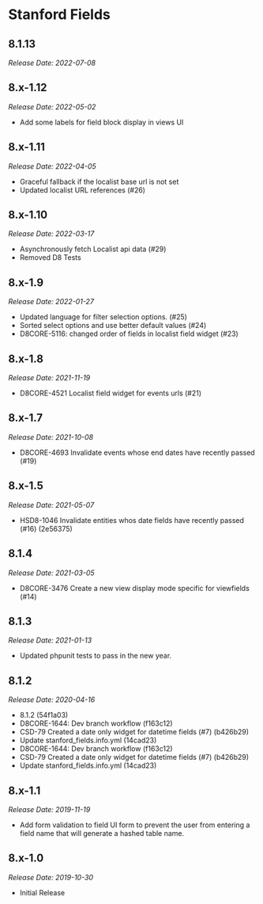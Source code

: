 # Stanford Fields


8.1.13
--------------------------------------------------------------------------------
_Release Date: 2022-07-08_




8.x-1.12
--------------------------------------------------------------------------------
_Release Date: 2022-05-02_

- Add some labels for field block display in views UI


8.x-1.11
--------------------------------------------------------------------------------
_Release Date: 2022-04-05_

- Graceful fallback if the localist base url is not set
- Updated localist URL references (#26)


8.x-1.10
--------------------------------------------------------------------------------
_Release Date: 2022-03-17_

- Asynchronously fetch Localist api data (#29)
- Removed D8 Tests


8.x-1.9
--------------------------------------------------------------------------------
_Release Date: 2022-01-27_

- Updated language for filter selection options. (#25)
- Sorted select options and use better default values (#24)
- D8CORE-5116: changed order of fields in localist field widget (#23)


8.x-1.8
--------------------------------------------------------------------------------
_Release Date: 2021-11-19_

- D8CORE-4521 Localist field widget for events urls (#21)


8.x-1.7
--------------------------------------------------------------------------------
_Release Date: 2021-10-08_

- D8CORE-4693 Invalidate events whose end dates have recently passed (#19)

8.x-1.5
--------------------------------------------------------------------------------
_Release Date: 2021-05-07_

- HSD8-1046 Invalidate entities whos date fields have recently passed (#16) (2e56375)

8.1.4
--------------------------------------------------------------------------------
_Release Date: 2021-03-05_

- D8CORE-3476 Create a new view display mode specific for viewfields (#14)

8.1.3
--------------------------------------------------------------------------------
_Release Date: 2021-01-13_

* Updated phpunit tests to pass in the new year.

8.1.2
--------------------------------------------------------------------------------
_Release Date: 2020-04-16_

* 8.1.2 (54f1a03)
* D8CORE-1644: Dev branch workflow (f163c12)
* CSD-79 Created a date only widget for datetime fields (#7) (b426b29)
* Update stanford_fields.info.yml (14cad23)
* D8CORE-1644: Dev branch workflow (f163c12)
* CSD-79 Created a date only widget for datetime fields (#7) (b426b29)
* Update stanford_fields.info.yml (14cad23)

8.x-1.1
--------------------------------------------------------------------------------
_Release Date: 2019-11-19_

- Add form validation to field UI form to prevent the user from entering a field
name that will generate a hashed table name.

8.x-1.0
--------------------------------------------------------------------------------
_Release Date: 2019-10-30_

- Initial Release
